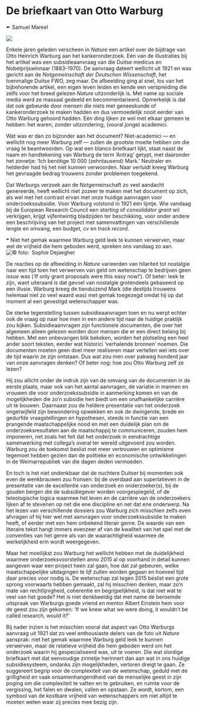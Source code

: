 # De briefkaart van Otto Warburg

✒ Samuel Mareel

![](briefkaart.jpg)

Enkele jaren geleden verscheen in _Nature_ een artikel over de bijdrage van Otto Heinrich Warburg aan het kankeronderzoek. Eén van de illustraties bij het artikel was een subsidieaanvraag van die Duitse medicus en Nobelprijswinnaar (1883–1970). De aanvraag dateert wellicht uit 1921 en was gericht aan de _Notgemeinschaft der Deutschen Wissenschaft_, het toenmalige Duitse FWO, zeg maar. De afbeelding ging al snel, los van het bijbehorende artikel, een eigen leven leiden en kende een verspreiding die zelfs voor het breed gelezen _Nature_ uitzonderlijk is. Met name op sociale media werd ze massaal gedeeld en becommentarieerd. Opmerkelijk is dat dat ook gebeurde door mensen die niets met geneeskunde of kankeronderzoek te maken hadden en dus vermoedelijk nooit eerder van Otto Warburg gehoord hadden. Eén ding lijken ze wel met elkaar gemeen te hebben: het waren, zonder uitzondering, (vooral jonge) academici.

Wat was er dan zo bijzonder aan het document? Niet-academici — en wellicht nog meer Warburg zelf — zullen de grootste moeite hebben om die vraag te beantwoorden. Op wat een blanco briefkaart lijkt, staat naast de naam en handtekening van Warburg de term ‘Antrag’ getypt, met daaronder het zinnetje: ‘Ich benötige 10 000 (zehntausend) Mark.’ Neutraler en helderder had hij het niet kunnen verwoorden. Naar verluidt kreeg Warburg het gevraagde bedrag trouwens zonder problemen toegekend.

Dat Warburgs verzoek aan de Notgemeinschaft zo veel aandacht genereerde, heeft wellicht niet zozeer te maken met het document op zich, als wel met het contrast ervan met onze huidige aanvragen voor onderzoekssubsidie. Voor Warburg volstond in 1921 één lijntje. Wie vandaag bij de European Research Council een _starting_ of _consolidator grant_ wil verkrijgen, krijgt vijfentwintig bladzijden ter beschikking, voor onder andere een beschrijving van het project met samenvattingen van verschillende lengte en omvang, een budget, cv en _track record_.

❝ Niet het gemak waarmee Warburg geld leek te kunnen verwerven, maar wel de vrijheid die hem geboden werd, spreken ons vandaag zo aan. ![](Samuel.jpg#x50y25 "© foto: Sophie Dejaegher")

De reacties op de afbeelding in _Nature_ varieerden van hilariteit tot nostalgie naar een tijd toen het verwerven van geld om wetenschap te bedrijven geen _issue_ was (‘If only grant proposals were this easy now!’). Of beter: leek te zijn, want uiteraard is dat gevoel van nostalgie grotendeels gebaseerd op een illusie. Warburg kreeg de tienduizend Mark (die destijds trouwens helemaal niet zo veel waard was) met gemak toegezegd omdat hij op dat moment al een gevestigd wetenschapper was.

De sterke tegenstelling tussen subsidieaanvragen toen en nu werpt echter ook de vraag op naar hoe men in een andere tijd naar de huidige praktijk zou kijken. Subsidieaanvragen zijn functionele documenten, die over het algemeen alleen gelezen worden door mensen die er een direct belang bij hebben. Met een onbevangen blik bekeken, worden het plotseling een heel ander soort teksten, eerder wat historici ‘verhalende bronnen’ noemen. Die documenten moeten geen doel meer realiseren maar vertellen wel iets over de tijd waarin ze zijn ontstaan. Dus wat zou men over pakweg honderd jaar van onze aanvragen denken? Of beter nog: hoe zou Otto Warburg zelf ze lezen?

Hij zou allicht onder de indruk zijn van de omvang van de documenten in de eerste plaats, maar ook van het aantal aanvragen, de variatie in mannen en vrouwen die voor onderzoekssubsidie in aanmerking komen en van de mogelijkheden die zo’n subsidie hen biedt om een onafhankelijke carrière uit te bouwen. Daarnaast zou de heldere presentatie van het onderzoek ongetwijfeld zijn bewondering opwekken en ook de dwingende, brede en gedurfde vraagstellingen en hypothesen, steeds in functie van een prangende maatschappelijke nood en met een duidelijk plan om de onderzoeksresultaten aan de maatschappij te communiceren, zouden hem imponeren, net zoals het feit dat het onderzoek in eendrachtige samenwerking met collega’s overal ter wereld uitgevoerd zou worden. Warburg zou de toekomst beslist met meer vertrouwen en optimisme tegemoet hebben gezien dan de politieke en economische ontwikkelingen in de Weimarrepubliek van die dagen deden vermoeden.

En toch is het niet ondenkbaar dat de nuchtere Duitser bij momenten ook even de wenkbrauwen zou fronsen: bij de overdaad aan superlatieven in de presentatie van de excellentie van onderzoek en onderzoeker(s), bij de gouden bergen die de subsidiegever worden voorgespiegeld, of de teleologische logica waarmee het leven en de carrière van de onderzoekers lijken af te stevenen op net die ene discipline en net dat ene onderwerp. Na het lezen van verschillende dossiers zou Warburg zich misschien zelfs even afvragen of hij hier wel met aanvragen voor onderzoekssubsidie te maken heeft, of eerder met een hem onbekend literair genre. De waarde van een literaire tekst hangt immers evenzeer af van de kwaliteit van het spel met de conventies van het genre als van de waarachtigheid waarmee de werkelijkheid erin wordt weergegeven.

Maar het moeilijkst zou Warburg het wellicht hebben met de duidelijkheid waarmee onderzoeksvoorstellen anno 2015 al op voorhand in detail kunnen aangeven waar een project heen zal gaan, hoe dat zal gebeuren, welke maatschappelijke uitdagingen te lijf zullen worden gegaan en hoeveel tijd daar precies voor nodig is. De wetenschap zal tegen 2015 beslist een grote sprong voorwaarts hebben gemaakt, zal hij misschien denken, maar zo’n mate van rechtlijnigheid, coherentie en begrijpelijkheid, is dat niet wat te veel van het goede? Het is niet denkbeeldig dat met name de beroemde uitspraak van Warburgs goede vriend en mentor Albert Einstein hem voor de geest zou zijn gekomen: ‘If we knew what we were doing, it wouldn’t be called research, would it?’

Bij nader inzien is het misschien vooral dat aspect van Otto Warburgs aanvraag uit 1921 dat zo veel enthousiaste delers van de foto uit _Nature_ aansprak: niet het gemak waarmee Warburg geld leek te kunnen verwerven, maar de relatieve vrijheid die hem geboden werd om het onderzoek waarin hij gespecialiseerd was, uit te voeren. Die wat slordige briefkaart met dat eenvoudige zinnetje herinnert dan aan wat in ons huidige subsidiesysteem, ondanks zijn mogelijkheden, verloren dreigt te gaan. Ze suggereert begrip voor de complexiteit van de wetenschap, geduld met de grilligheid en vaak onsamenhangendheid van de menselijke geest in zijn poging om die complexiteit te vatten en te gebruiken, en ruimte voor de vergissing, het falen en dwalen, vallen en opstaan. Ze wordt, kortom, een symbool van de kostbare vrijheid van wetenschappers om niet altijd te moeten weten waar zij precies mee bezig zijn.
